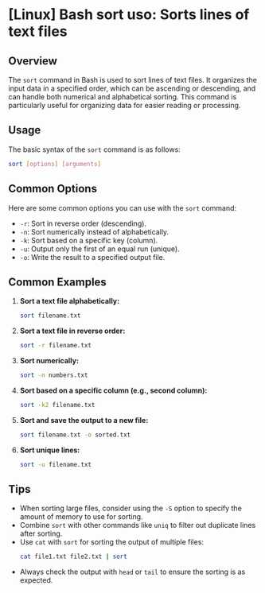 # [Linux] Bash sort uso: Sorts lines of text files

## Overview
The `sort` command in Bash is used to sort lines of text files. It organizes the input data in a specified order, which can be ascending or descending, and can handle both numerical and alphabetical sorting. This command is particularly useful for organizing data for easier reading or processing.

## Usage
The basic syntax of the `sort` command is as follows:

```bash
sort [options] [arguments]
```

## Common Options
Here are some common options you can use with the `sort` command:

- `-r`: Sort in reverse order (descending).
- `-n`: Sort numerically instead of alphabetically.
- `-k`: Sort based on a specific key (column).
- `-u`: Output only the first of an equal run (unique).
- `-o`: Write the result to a specified output file.

## Common Examples

1. **Sort a text file alphabetically:**
   ```bash
   sort filename.txt
   ```

2. **Sort a text file in reverse order:**
   ```bash
   sort -r filename.txt
   ```

3. **Sort numerically:**
   ```bash
   sort -n numbers.txt
   ```

4. **Sort based on a specific column (e.g., second column):**
   ```bash
   sort -k2 filename.txt
   ```

5. **Sort and save the output to a new file:**
   ```bash
   sort filename.txt -o sorted.txt
   ```

6. **Sort unique lines:**
   ```bash
   sort -u filename.txt
   ```

## Tips
- When sorting large files, consider using the `-S` option to specify the amount of memory to use for sorting.
- Combine `sort` with other commands like `uniq` to filter out duplicate lines after sorting.
- Use `cat` with `sort` for sorting the output of multiple files:
  ```bash
  cat file1.txt file2.txt | sort
  ```
- Always check the output with `head` or `tail` to ensure the sorting is as expected.
